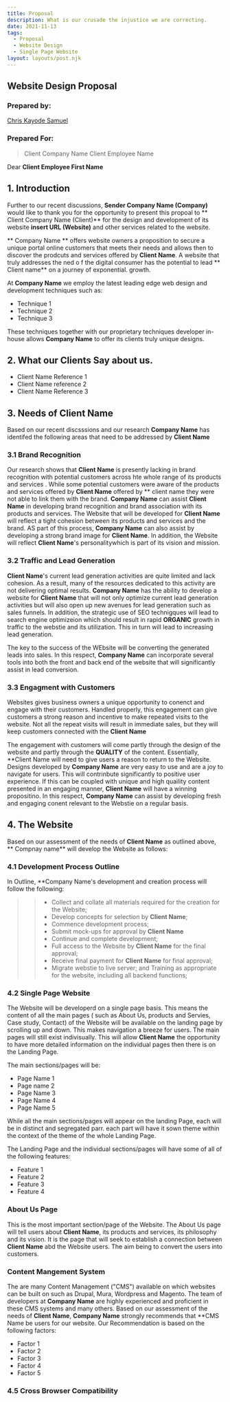 ```yaml
---
title: Proposal
description: What is our crusade the injustice we are correcting.
date: 2021-11-13
tags:
  - Proposal
  - Website Design
  - Single Page Website
layout: layouts/post.njk
---
```

## Website Design Proposal 

### Prepared by: 

[Chris Kayode Samuel](https://www.linkedin.com/in/cksamuel/)

### Prepared For:



> Client Company Name 
> Client Employee Name

Dear **Client Employee First Name**

## 1. Introduction

Further to our recent discussions, **Sender Company Name (Company)**
would like to thank you for the opportunity to present this propoal to 
** Client Company Name (Client)** for the design and development of its website **insert URL  (Website)** and other services related to the website.

** Company Name ** offers website owners a proposition to secure a unique
portal online customers that meets their needs and allows then to discover the prodcuts and services offered by **Client Name**. A website that truly addresses the ned o f the digital consumer has the potential
 to lead ** Client name** on a journey of exponential. growth.

 At **Company Name** we employ the latest leading edge web design and development techniques such as:

 - Technique 1 
 - Technique 2
 - Technique 3
 

 These techniques together with our proprietary techniques developer in-house allows **Company Name** to offer its clients truly unique designs.

## 2. What our Clients Say about us.
   -  Client Name Reference 1
   -  Client Name reference 2
   -  Client Name Reference 3

## 3. Needs of **Client Name**

Based on our recent discsssions and our research **Company Name** has identifed the following areas that need to be addressed by __Client Name__

### 3.1 Brand Recognition

Our research shows that **Client Name** is presently lacking in brand recognition with potential customers across hte whole range of its products and services . While some potential customers were aware of the products and services offered by **Client Name** offered by ** client name they were not able to link them with the brand. **Company Name** can assist **Client Name** in developing brand recognition and brand association with its products and services. The Website that will be
developed for **Client Name** will reflect a tight cohesion between its products and services and the brand. AS part of this process, **Company Name** can also assist by developing a strong brand image for 
**Client Name**. In addition, the Website will reflect **Client Name**'s personalitywhich is part of its vision and mission.

### 3.2 Traffic and Lead Generation

**Client Name**'s current lead generation activities are quite limited and lack
cohesion. As a result, many of the resources dedicated to this activity are not
delivering optimal results. **Company Name** has the ability to develop a website for **Client Name** that will not only optimize current lead generation activities but will also open up new avenues for lead generation such as sales funnels. In addition, the strategic use of SEO technigques will lead to search engine optimizeion which should result in rapid **ORGANIC** growth in traffic to the webstie and its utilization. This in turn will lead to increasing lead generation.

The key to the success of the WEbsite will be converting the generated leads into sales. In this respect,
**Company Name** can incorporate several tools into both the front and back end of the website that will significantly assist in lead conversion.

### 3.3 Engagment with Customers

Websites gives business owners a unique opportunity to conenct and engage with their customers. Handled properly, this engagement can give customers a strong reason and incentive to make repeated visits to the website. Not all the repeat visits will result in immediate sales, but they will keep customers  connected with the **Client Name**


The engagement with customers will come partly through the design of the website and partly through the **QUALITY** of the content. Essentially, **Client Name will need to give users a reason to return to the Website. Designs developed by **Company Name** are very easy to use and are a joy to navigate for users. This will contrinbute significantly to positive user experience. If this can be coupled with unique and high quaility content presented in an engaging manner, **Client
Name** will have a winning propositino. In this respect, **Company Name** can assist by developing fresh and engaging conent relevant to the Webstie on a regular basis.

## 4. The Website

Based on our assessment of the needs of **Client Name** as outlined above, ** Compnay name** will develop the Website as follows:

### 4.1 Development Process Outline

In Outline, **Company Name's development and creation process will follow the following: 

>> - Collect and collate all materials required for the creation for the Website;
>> - Develop concepts for selection by **Client Name**;
>> - Commence development process;
>> - Submit mock-ups for approval by **Client Name**
>> - Continue and complete development;
>> - Full access to the Website by **Client Name** for the final approval;
>> - Receive final payment for **Client Name** for final approval;
>> - Migrate webstie to live server; and Training as appropriate for the website, including all backend functions;


### 4.2 Single Page Website

The Website will be developerd on a single page basis. This means the content of all the main pages ( such as About Us, products and Servies, Case study, Contact) of the Website will be available on the landing page by scrolling up and down. This makes navigation a breeze for users. The main pages will still exist indivisually. This will allow **Client Name**  the opportunity to have more detailed information on the individual pages then there is on the Landing Page.

The main sections/pages will be:

- Page Name 1
- Page name 2
- Page Name 3
- Page Name 4
- Page Name 5


While all the main sections/pages will appear on the landing Page, each will be in distinct and segregated parr. each part will have it sown theme within the context of the theme of the whole Landing Page.

The Landing Page and the individual sections/pages will have some of all of the following 
features:


- Feature 1
- Feature 2
- Feature 3 
- Feature 4



### About Us Page

This is the most important section/page of the Website. The About Us page will tell users about **Client Name**, its products and services, its philosophy and its vision. It is the page that will seek to establish a connection between **Client Name** abd the Website users. The aim being to convert the users into customers.

### Content Mangement System

The are many Content Management ("CMS") available on which websites can be built on such as Drupal, Mura, Wordpress and Magento. The team of developers at **Company Name** are highly experienced and proficient in these CMS systems and many others. Based on our assessment of the needs of  **Client Name**, **Company Name** strongly recommends that **CMS Name be users for our website. Our Recommendation is based on the following factors:

- Factor 1
- Factor 2
- Factor 3
- Factor 4
- Factor 5

### 4.5 Cross Browser Compatibility 
